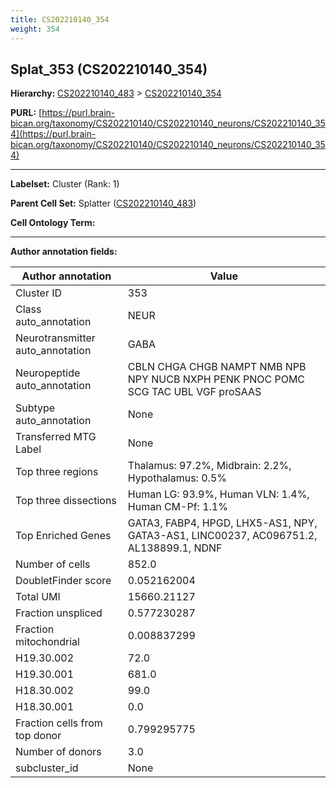 ```yaml
---
title: CS202210140_354
weight: 354
---
```

## Splat_353 (CS202210140_354)
<b>Hierarchy: </b>
[CS202210140_483](../CS202210140_483) >
[CS202210140_354](../CS202210140_354)

**PURL:** [https://purl.brain-bican.org/taxonomy/CS202210140/CS202210140_neurons/CS202210140_354](https://purl.brain-bican.org/taxonomy/CS202210140/CS202210140_neurons/CS202210140_354)

---


**Labelset:** Cluster (Rank: 1)

**Parent Cell Set:** Splatter ([CS202210140_483](../CS202210140_483))



**Cell Ontology Term:** 

[MARKER GENES.]: #


---

[TRANSFERRED ANNOTATIONS.]: #


[AUTHOR ANNOTATION FIELDS.]: #


**Author annotation fields:**

| Author annotation | Value |
|-------------------|-------|
|Cluster ID|353|
|Class auto_annotation|NEUR|
|Neurotransmitter auto_annotation|GABA|
|Neuropeptide auto_annotation|CBLN CHGA CHGB NAMPT NMB NPB NPY NUCB NXPH PENK PNOC POMC SCG TAC UBL VGF proSAAS|
|Subtype auto_annotation|None|
|Transferred MTG Label|None|
|Top three regions|Thalamus: 97.2%, Midbrain: 2.2%, Hypothalamus: 0.5%|
|Top three dissections|Human LG: 93.9%, Human VLN: 1.4%, Human CM-Pf: 1.1%|
|Top Enriched Genes|GATA3, FABP4, HPGD, LHX5-AS1, NPY, GATA3-AS1, LINC00237, AC096751.2, AL138899.1, NDNF|
|Number of cells|852.0|
|DoubletFinder score|0.052162004|
|Total UMI|15660.21127|
|Fraction unspliced|0.577230287|
|Fraction mitochondrial|0.008837299|
|H19.30.002|72.0|
|H19.30.001|681.0|
|H18.30.002|99.0|
|H18.30.001|0.0|
|Fraction cells from top donor|0.799295775|
|Number of donors|3.0|
|subcluster_id|None|
